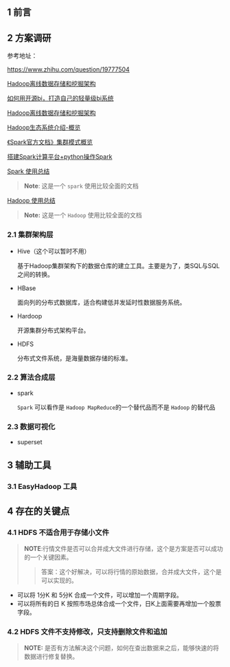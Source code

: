 ## 1 前言

## 2 方案调研

参考地址：

https://www.zhihu.com/question/19777504

[Hadoop离线数据存储和挖掘架构](https://juejin.im/post/5af433b4f265da0b8a67a709)

[如何用开源bi，打造自己的轻量级bi系统](https://cloud.tencent.com/developer/article/1552531)

[Hadoop离线数据存储和挖掘架构](https://juejin.im/post/5af433b4f265da0b8a67a709)

[Hadoop生态系统介绍-概览](https://winway.github.io/2017/01/07/big-data-intro/)

[《Spark官方文档》集群模式概览](http://ifeve.com/《spark官方文档》集群模式概览/)

[搭建Spark计算平台+python操作Spark](https://www.jianshu.com/p/b999493f316a)

[Spark 使用总结](https://www.cnblogs.com/frankdeng/category/1206144.html)

> **Note**: 这是一个 `spark` 使用比较全面的文档

[Hadoop 使用总结](https://www.cnblogs.com/frankdeng/tag/Hadoop/)

> **Note:** 这是一个 `Hadoop` 使用比较全面的文档

### 2.1 集群架构层

* Hive（这个可以暂时不用）

  基于Hadoop集群架构下的数据仓库的建立工具。主要是为了，类SQL与SQL之间的转换。
  
* HBase

  面向列的分布式数据库，适合构建低并发延时性数据服务系统。

* Hardoop

  开源集群分布式架构平台。

* HDFS

  分布式文件系统，是海量数据存储的标准。
### 2.2 算法合成层

* spark

  `Spark` 可以看作是 `Hadoop MapReduce`的一个替代品而不是 `Hadoop` 的替代品

### 2.3 数据可视化

* superset

## 3 辅助工具
### 3.1 EasyHadoop 工具

## 4 存在的关键点

### 4.1 HDFS 不适合用于存储小文件

> **NOTE**:行情文件是否可以合并成大文件进行存储，这个是方案是否可以成功的一个关键因素。
>
> > 答案：这个好解决，可以将行情的原始数据，合并成大文件，这个是可以实现的。

* 可以将 1分K 和 5分K 合成一个文件，可以增加一个周期字段。
* 可以将所有的日 K 按照市场总体合成一个文件，日K上面需要再增加一个股票字段。

### 4.2 HDFS 文件不支持修改，只支持删除文件和追加

> **NOTE:** 是否有方法解决这个问题，如何在查出数据来之后，能够快速的将数据进行修复替换。





